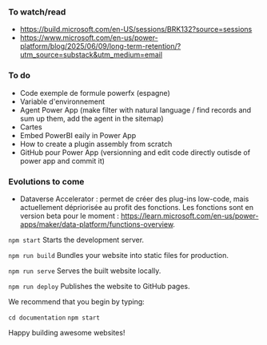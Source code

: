 ### To watch/read
- https://build.microsoft.com/en-US/sessions/BRK132?source=sessions
- https://www.microsoft.com/en-us/power-platform/blog/2025/06/09/long-term-retention/?utm_source=substack&utm_medium=email

### To do
- Code exemple de formule powerfx (espagne)
- Variable d'environnement
- Agent Power App (make filter with natural language / find records and sum up them, add the agent in the sitemap)
- Cartes
- Embed PowerBI eaily in Power App
- How to create a plugin assembly from scratch
- GitHub pour Power App (versionning and edit code directly outisde of power app and commit it)


### Evolutions to come
- Dataverse Accelerator : permet de créer des plug-ins low-code, mais actuellement dépriorisée au profit des fonctions. Les fonctions sont en version beta pour le moment : https://learn.microsoft.com/en-us/power-apps/maker/data-platform/functions-overview.  

`npm start`
    Starts the development server.

  `npm run build`
    Bundles your website into static files for production.

  `npm run serve`
    Serves the built website locally.

  `npm run deploy`
    Publishes the website to GitHub pages.

We recommend that you begin by typing:

  `cd documentation`
  `npm start`

Happy building awesome websites!
